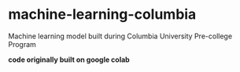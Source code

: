 # machine-learning-columbia
 Machine learning model built during Columbia University Pre-college Program

 **code originally built on google colab**
